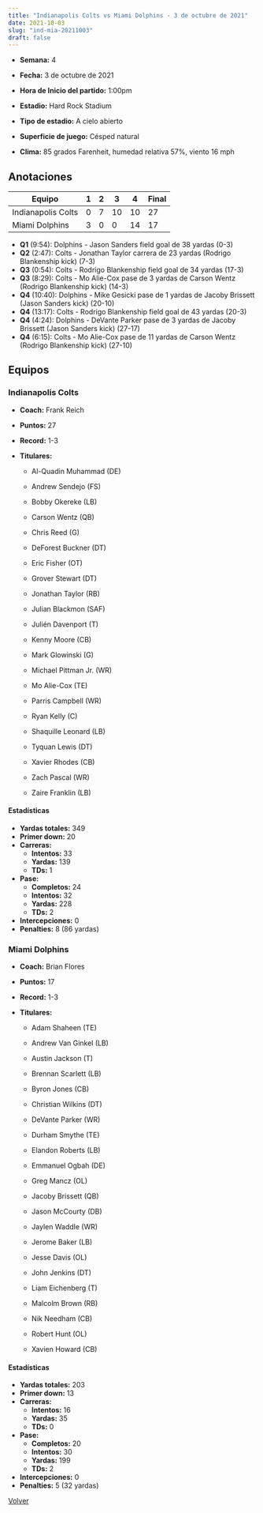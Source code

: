 ```yaml
---
title: "Indianapolis Colts vs Miami Dolphins - 3 de octubre de 2021"
date: 2021-10-03
slug: "ind-mia-20211003"
draft: false
---
```


* **Semana:** 4
* **Fecha:** 3 de octubre de 2021

* **Hora de Inicio del partido:** 1:00pm
* **Estadio:** Hard Rock Stadium
* **Tipo de estadio:** A cielo abierto
* **Superficie de juego:** Césped natural
* **Clima:** 85 grados Farenheit, humedad relativa 57%, viento 16 mph





## Anotaciones
| Equipo | 1 | 2 | 3 | 4 | Final |
|--------|---|---|---|---|-------|
| Indianapolis Colts  | 0 | 7 | 10 | 10  | 27 |
| Miami Dolphins  | 3 | 0 | 0 | 14  | 17 |
* **Q1** (9:54): Dolphins - Jason Sanders field goal de 38 yardas (0-3)
* **Q2** (2:47): Colts - Jonathan Taylor carrera de 23 yardas (Rodrigo Blankenship kick) (7-3)
* **Q3** (0:54): Colts - Rodrigo Blankenship field goal de 34 yardas (17-3)
* **Q3** (8:29): Colts - Mo Alie-Cox pase de 3 yardas de Carson Wentz (Rodrigo Blankenship kick) (14-3)
* **Q4** (10:40): Dolphins - Mike Gesicki pase de 1 yardas de Jacoby Brissett (Jason Sanders kick) (20-10)
* **Q4** (13:17): Colts - Rodrigo Blankenship field goal de 43 yardas (20-3)
* **Q4** (4:24): Dolphins - DeVante Parker pase de 3 yardas de Jacoby Brissett (Jason Sanders kick) (27-17)
* **Q4** (6:15): Colts - Mo Alie-Cox pase de 11 yardas de Carson Wentz (Rodrigo Blankenship kick) (27-10)


## Equipos


### Indianapolis Colts
* **Coach:** Frank Reich
* **Puntos:** 27
* **Record:** 1-3
* **Titulares:** 

  * Al-Quadin Muhammad (DE) 

  * Andrew Sendejo (FS) 

  * Bobby Okereke (LB) 

  * Carson Wentz (QB) 

  * Chris Reed (G) 

  * DeForest Buckner (DT) 

  * Eric Fisher (OT) 

  * Grover Stewart (DT) 

  * Jonathan Taylor (RB) 

  * Julian Blackmon (SAF) 

  * Julién Davenport (T) 

  * Kenny Moore (CB) 

  * Mark Glowinski (G) 

  * Michael Pittman Jr. (WR) 

  * Mo Alie-Cox (TE) 

  * Parris Campbell (WR) 

  * Ryan Kelly (C) 

  * Shaquille Leonard (LB) 

  * Tyquan Lewis (DT) 

  * Xavier Rhodes (CB) 

  * Zach Pascal (WR) 

  * Zaire Franklin (LB) 

#### Estadísticas
* **Yardas totales:** 349
* **Primer down:** 20
* **Carreras:**
  * **Intentos:** 33
  * **Yardas:** 139
  * **TDs:** 1
* **Pase:**
  * **Completos:** 24
  * **Intentos:** 32
  * **Yardas:** 228
  * **TDs:** 2
* **Intercepciones:** 0
* **Penalties:** 8 (86 yardas)

### Miami Dolphins
* **Coach:** Brian Flores
* **Puntos:** 17
* **Record:** 1-3
* **Titulares:** 

  * Adam Shaheen (TE) 

  * Andrew Van Ginkel (LB) 

  * Austin Jackson (T) 

  * Brennan Scarlett (LB) 

  * Byron Jones (CB) 

  * Christian Wilkins (DT) 

  * DeVante Parker (WR) 

  * Durham Smythe (TE) 

  * Elandon Roberts (LB) 

  * Emmanuel Ogbah (DE) 

  * Greg Mancz (OL) 

  * Jacoby Brissett (QB) 

  * Jason McCourty (DB) 

  * Jaylen Waddle (WR) 

  * Jerome Baker (LB) 

  * Jesse Davis (OL) 

  * John Jenkins (DT) 

  * Liam Eichenberg (T) 

  * Malcolm Brown (RB) 

  * Nik Needham (CB) 

  * Robert Hunt (OL) 

  * Xavien Howard (CB) 

#### Estadísticas
* **Yardas totales:** 203
* **Primer down:** 13
* **Carreras:**
  * **Intentos:** 16
  * **Yardas:** 35
  * **TDs:** 0
* **Pase:**
  * **Completos:** 20
  * **Intentos:** 30
  * **Yardas:** 199
  * **TDs:** 2
* **Intercepciones:** 0
* **Penalties:** 5 (32 yardas)


[Volver](/historia/2021)
